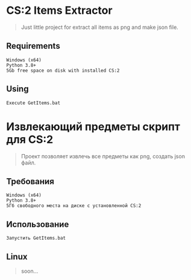 # CS:2 Items Extractor
>Just little project for extract all items as png and make json file.

## Requirements
```
Windows (x64)
Python 3.8+
5Gb free space on disk with installed CS:2
```

## Using
```
Execute GetItems.bat
```

# Извлекающий предметы скрипт для CS:2
>Проект позволяет извлечь все предметы как png, создать json файл.

## Требования
```
Windows (x64)
Python 3.8+
5Гб свободного места на диске с установленной CS:2
```
## Использование
```
Запустить GetItems.bat
```


## Linux
>soon...
